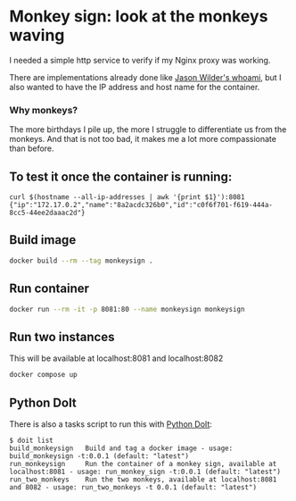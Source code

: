 # Monkey sign: look at the monkeys waving

I needed a simple http service to verify if my Nginx proxy was working.

There are implementations already done like [Jason Wilder's whoami](https://github.com/jwilder/whoami), but I also wanted to have the IP address and host name for the container.

### Why monkeys?

The more birthdays I pile up, the more I struggle to differentiate us from the monkeys. And that is not too bad, it makes me a lot more compassionate than before.

## To test it once the container is running:

```
curl $(hostname --all-ip-addresses | awk '{print $1}'):8081
{"ip":"172.17.0.2","name":"8a2acdc326b0","id":"c0f6f701-f619-444a-8cc5-44ee2daaac2d"}
```

## Build image

```bash
docker build --rm --tag monkeysign .
```

## Run container

```bash
docker run --rm -it -p 8081:80 --name monkeysign monkeysign
```

## Run two instances 

This will be available at localhost:8081 and localhost:8082

```bash
docker compose up
```

## Python DoIt

There is also a tasks script to run this with [Python DoIt](https://pydoit.org/):

```
$ doit list
build_monkeysign   Build and tag a docker image - usage: build_monkeysign -t:0.0.1 (default: "latest")
run_monkeysign     Run the container of a monkey sign, available at localhost:8081 - usage: run_monkey_sign -t:0.0.1 (default: "latest")
run_two_monkeys    Run the two monkeys, available at localhost:8081 and 8082 - usage: run_two_monkeys -t 0.0.1 (default: "latest")
```